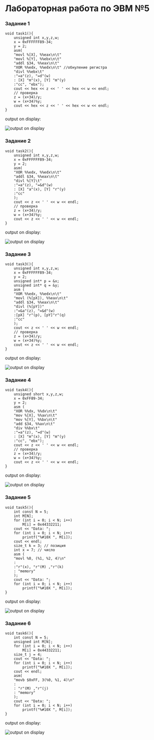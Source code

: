 
# Лабораторная работа по ЭВМ №5

### Задание 1


```
void task1(){
    unsigned int x,y,z,w;
    x = 0xFFFFFF89-34;
    y = 2;
    asm(
    "movl %[X], %%eax\n\t"
    "movl %[Y], %%ebx\n\t"
    "addl $34, %%eax\n\t"
    "XOR %%edx, %%edx\n\t" //обнуление регистра
    "divl %%ebx\t"
    :"=a"(z), "=d"(w)
    : [X] "m"(x), [Y] "m"(y)
    :"cc", "ebx");
    cout << hex << z << ' ' << hex << w << endl;
    // проверка
    z = (x+34)/y;
    w = (x+34)%y;
    cout << hex << z << ' ' << hex << w << endl;
}
```
output on display:


![output on display](https://i.postimg.cc/W3tNKKW5/1.png)
### Задание 2

```
void task2(){
    unsigned int x,y,z,w;
    x = 0xFFFFFF89-34;
    y = 2;
    asm(
    "XOR %%edx, %%edx\n\t"
    "addl $34, %%eax\n\t"
    "divl %[Y]\t"
    :"=a"(z), "=&d"(w)
    : [X] "a"(x), [Y] "r"(y)
    :"cc"
    );
    cout << z << ' ' << w << endl;
    // проверка
    z = (x+34)/y;
    w = (x+34)%y;
    cout << z << ' ' << w << endl;
}
```
output on display:


![output on display](https://i.postimg.cc/bdfqZvz5/2.png)
### Задание 3
```
void task3(){
    unsigned int x,y,z,w;
    x = 0xFFFFFF89-34;
    y = 2;
    unsigned int* p = &x;
    unsigned int* q = &y;
    asm (
    "XOR %%edx, %%edx\n\t"
    "movl (%[pX]), %%eax\n\t"
    "addl $34, %%eax\n\t"
    "divl (%[pY])"
    :"=&a"(z), "=&d"(w)
    :[pX] "r"(p), [pY]"r"(q)
    :"cc"
    );
    cout << z << ' ' << w << endl;
    // проверка
    z = (x+34)/y;
    w = (x+34)%y;
    cout << z << ' ' << w << endl;
}
```
output on display:


![output on display](https://i.postimg.cc/1RkFGcXk/3.png)
### Задание 4
```
void task4(){
    unsigned short x,y,z,w;
    x = 0xFF89-34;
    y = 2;
    asm (
    "XOR %%dx, %%dx\n\t"
    "mov %[X], %%ax\n\t"
    "mov %[Y], %%bx\n\t"
    "add $34, %%ax\n\t"
    "div %%bx\t"
    :"=a"(z), "=d"(w)
    : [X] "m"(x), [Y] "m"(y)
    :"cc", "ebx");
    cout << z << ' ' << w << endl;
    // проверка
    z = (x+34)/y;
    w = (x+34)%y;
    cout << z << ' ' << w << endl;
}
```
output on display:


![output on display](https://i.postimg.cc/HWc58PY0/4.png)
### Задание 5
```
void task5(){
    int const N = 5;
    int M[N];
    for (int i = 0; i < N; i++)
        M[i] = 0x44332211;
    cout << "Data: ";
    for (int i = 0; i < N; i++)
        printf("%#10X ", M[i]);
    cout << endl;
    size_t k = 3; // позиция
    int x = 7; // число
    asm (
    "movl %0, (%1, %2, 4)\n"
    :
    :"r"(x), "r"(M) ,"r"(k)
    : "memory"
    );
    cout << "Data: ";
    for (int i = 0; i < N; i++)
        printf("%#10X ", M[i]);
}
```
output on display:


![output on display](https://i.postimg.cc/4y9J4cTt/5.png)
### Задание 6
```
void task6(){
    int const N = 5;
    unsigned int M[N];
    for (int i = 0; i < N; i++)
        M[i] = 0x44332211;
    size_t j = 4;
    cout << "Data: ";
    for (int i = 0; i < N; i++)
        printf("%#10X ", M[i]);
    cout << endl;
    asm(
    "movb $0xFF, 3(%0, %1, 4)\n"
    :
    : "r"(M) ,"r"(j)
    : "memory"
    );
    cout << "Data: ";
    for (int i = 0; i < N; i++)
        printf("%#10X ", M[i]);
}
```
output on display:


![output on display](https://i.postimg.cc/Y9Vrw3TM/6.png)
